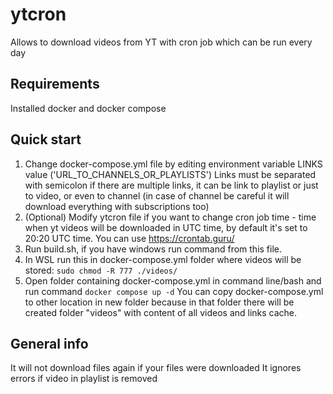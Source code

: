 # ytcron
Allows to download videos from YT with cron job which can be run every day
## Requirements
Installed docker and docker compose

## Quick start
1. Change docker-compose.yml file by editing environment variable LINKS value ('URL_TO_CHANNELS_OR_PLAYLISTS')
  Links must be separated with semicolon if there are multiple links, it can be link to playlist or just to video, or even to channel (in case of channel be careful it will download everything with subscriptions too)
2. (Optional) Modify ytcron file if you want to change cron job time - time when yt videos will be downloaded in UTC time, by default it's set to 20:20 UTC time. 
You can use https://crontab.guru/
3. Run build.sh, if you have windows run command from this file.
4. In WSL run this in docker-compose.yml folder where videos will be stored: ```sudo chmod -R 777 ./videos/```
5. Open folder containing docker-compose.yml in command line/bash and run command ```docker compose up -d``` You can copy docker-compose.yml to other location in new folder because in that folder there will be created folder "videos" with content of all videos and links cache.

## General info
It will not download files again if your files were downloaded
It ignores errors if video in playlist is removed
